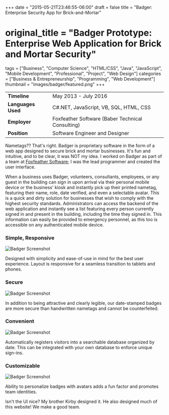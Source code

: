 +++
date = "2015-05-21T23:46:55-06:00"
draft = false
title = "Badger: Enterprise Security App for Brick-and-Mortar"
# original_title = "Badger Prototype: Enterprise Web Application for Brick and Mortar Security"
tags = ["Business", "Computer Science", "HTML/CSS", "Java", "JavaScript", "Mobile Development", "Professional", "Project", "Web Design"]
categories = ["Business & Entrepreneurship", "Programming", "Web Development"]
thumbnail = "images/badger/featured.png"
+++

| | |
| --- | --- |
| **Timeline** | May 2013 - July 2016 |
| **Languages Used** | C#.NET, JavaScript, VB, SQL, HTML, CSS |
| **Employer** | Foxfeather Software (Baber Technical Consulting) |
| **Position** | Software Engineer and Designer |

Nametags?? That's right. Badger is proprietary software in the form of a web app designed to secure brick and mortar businesses. It's fun and intuitive, and to be clear, it was NOT my idea. I worked on Badger as part of a team at [Foxfeather Software](http://www.foxfeathersoftware.com/); I was the lead programmer and created the user interface.

When a business uses Badger, volunteers, consultants, employees, or any guest in the building can sign in upon arrival via their personal mobile device or the business' kiosk and instantly pick up their printed nametag, featuring their name, role, date verified, and even a selectable avatar. This is a quick and dirty solution for businesses that wish to comply with the highest security standards. Administrators can access the backend of the web application and instantly see a list featuring every person currently signed in and present in the building, including the time they signed in. This information can easily be provided to emergency personnel, as this too is accessible on any authenticated mobile device.

### Simple, Responsive
![Badger Screenshot](../../images/badger/screenshot1.png)

Designed with simplicity and ease-of-use in mind for the best user experience. Layout is responsive for a seamless transition to tablets and phones.

### Secure
![Badger Screenshot](../../images/badger/screenshot2.png)

In addition to being attractive and clearly legible, our date-stamped badges are more secure than handwritten nametags and cannot be counterfeited.

### Convenient
![Badger Screenshot](../../images/badger/screenshot3.png)

Automatically registers visitors into a searchable database organized by date. This can be integrated with your own database to enforce unique sign-ins.

### Customizable
![Badger Screenshot](../../images/badger/screenshot4.png)

Ability to personalize badges with avatars adds a fun factor and promotes team identities.

Isn't the UI nice? My brother Kirby designed it. He also designed much of this website! We make a good team.
